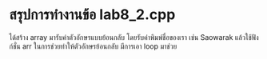# สรุปการทำงานข้อ lab8_2.cpp
ได้สร้าง array มารับค่าตัวอักษรแบบย้อนกลับ โดยรับค่าพิมพ์ชื่อของเรา เช่น Saowarak แล้วใช้ฟังก์ชั่น arr ในการช่วยทำให้ตัวอักษรย้อนกลับ มีการเอา loop มาช่วย
